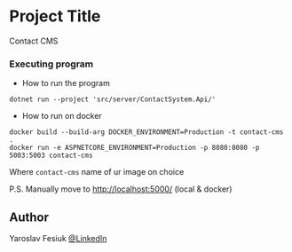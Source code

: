 # Project Title

Contact CMS


### Executing program

* How to run the program
```
dotnet run --project 'src/server/ContactSystem.Api/'
```

* How to run on docker
```
docker build --build-arg DOCKER_ENVIRONMENT=Production -t contact-cms .
docker run -e ASPNETCORE_ENVIRONMENT=Production -p 8080:8080 -p 5003:5003 contact-cms
```

Where `contact-cms` name of ur image on choice

P.S. Manually move to [http://localhost:5000/](http://localhost:5000/) (local & docker)





## Author

Yaroslav Fesiuk
[@LinkedIn](https://www.linkedin.com/in/yaroslav-fesiuk-2a28031a7/)
